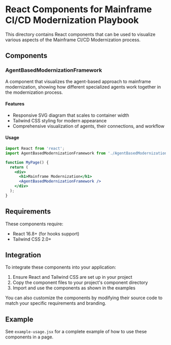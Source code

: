 # React Components for Mainframe CI/CD Modernization Playbook

This directory contains React components that can be used to visualize various aspects of the Mainframe CI/CD Modernization process.

## Components

### AgentBasedModernizationFramework

A component that visualizes the agent-based approach to mainframe modernization, showing how different specialized agents work together in the modernization process.

#### Features

- Responsive SVG diagram that scales to container width
- Tailwind CSS styling for modern appearance
- Comprehensive visualization of agents, their connections, and workflow

#### Usage

```jsx
import React from 'react';
import AgentBasedModernizationFramework from './AgentBasedModernizationFramework';

function MyPage() {
  return (
    <div>
      <h1>Mainframe Modernization</h1>
      <AgentBasedModernizationFramework />
    </div>
  );
}
```

## Requirements

These components require:

- React 16.8+ (for hooks support)
- Tailwind CSS 2.0+

## Integration

To integrate these components into your application:

1. Ensure React and Tailwind CSS are set up in your project
2. Copy the component files to your project's component directory
3. Import and use the components as shown in the examples

You can also customize the components by modifying their source code to match your specific requirements and branding.

## Example

See `example-usage.jsx` for a complete example of how to use these components in a page. 